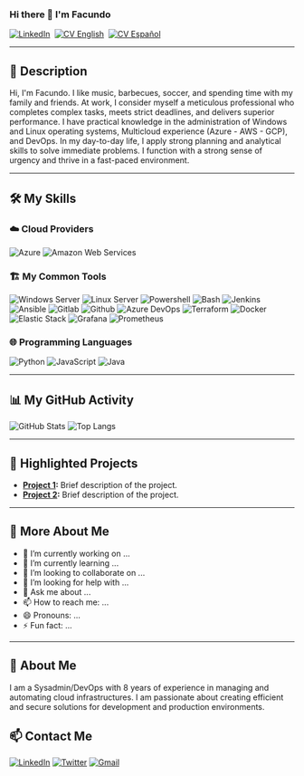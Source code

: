 ### Hi there 👋 I'm Facundo

<a href="https://www.linkedin.com/in/fvillagra/" target="_blank"><img src="https://img.shields.io/badge/LinkedIn-0077B5?style=for-the-badge&logo=linkedin&logoColor=white" alt="LinkedIn"></a>&nbsp;
<a href="./CV_EN.md" target="_blank"><img src="https://img.shields.io/badge/CV%20(English)-0077B5?style=for-the-badge&logo=cv&logoColor=white" alt="CV English"></a>&nbsp;
<a href="./CV_ES.md" target="_blank"><img src="https://img.shields.io/badge/CV%20(Español)-0077B5?style=for-the-badge&logo=cv&logoColor=white" alt="CV Español"></a>

---

## 📝 Description

Hi, I'm Facundo. I like music, barbecues, soccer, and spending time with my family and friends. At work, I consider myself a meticulous professional who completes complex tasks, meets strict deadlines, and delivers superior performance. I have practical knowledge in the administration of Windows and Linux operating systems, Multicloud experience (Azure - AWS - GCP), and DevOps. In my day-to-day life, I apply strong planning and analytical skills to solve immediate problems. I function with a strong sense of urgency and thrive in a fast-paced environment.

---

## 🛠️ My Skills

### ☁️ Cloud Providers
![Azure](https://img.shields.io/badge/Microsoft%20Azure-0089D6?style=for-the-badge&logo=microsoft-azure&logoColor=white)
![Amazon Web Services](https://img.shields.io/badge/Amazon%20AWS-232F3E?style=for-the-badge&logo=amazon-aws&logoColor=white)

### 🏗️ My Common Tools
![Windows Server](https://img.shields.io/badge/Windows%20Server-0078D6?style=for-the-badge&logo=windows&logoColor=white)
![Linux Server](https://img.shields.io/badge/Linux%20Server-FCC624?style=for-the-badge&logo=linux&logoColor=black)
![Powershell](https://img.shields.io/badge/Powershell-5391FE?style=for-the-badge&logo=powershell&logoColor=white)
![Bash](https://img.shields.io/badge/Bash-4EAA25?style=for-the-badge&logo=gnubash&logoColor=white)
![Jenkins](https://img.shields.io/badge/Jenkins-D24939?style=for-the-badge&logo=jenkins&logoColor=white)
![Ansible](https://img.shields.io/badge/Ansible-EE0000?style=for-the-badge&logo=ansible&logoColor=white)
![Gitlab](https://img.shields.io/badge/Gitlab-FC6D26?style=for-the-badge&logo=gitlab&logoColor=white)
![Github](https://img.shields.io/badge/Github-181717?style=for-the-badge&logo=github&logoColor=white)
![Azure DevOps](https://img.shields.io/badge/Azure%20DevOps-0078D7?style=for-the-badge&logo=azuredevops&logoColor=white)
![Terraform](https://img.shields.io/badge/Terraform-623CE4?style=for-the-badge&logo=terraform&logoColor=white)
![Docker](https://img.shields.io/badge/Docker-2496ED?style=for-the-badge&logo=docker&logoColor=white)
![Elastic Stack](https://img.shields.io/badge/Elastic%20Stack-005571?style=for-the-badge&logo=elastic&logoColor=white)
![Grafana](https://img.shields.io/badge/Grafana-F46800?style=for-the-badge&logo=grafana&logoColor=white)
![Prometheus](https://img.shields.io/badge/Prometheus-E6522C?style=for-the-badge&logo=prometheus&logoColor=white)

### 🌐 Programming Languages
![Python](https://img.shields.io/badge/Python-3776AB?style=for-the-badge&logo=python&logoColor=white)
![JavaScript](https://img.shields.io/badge/JavaScript-F7DF1E?style=for-the-badge&logo=javascript&logoColor=black)
![Java](https://img.shields.io/badge/Java-007396?style=for-the-badge&logo=java&logoColor=white)

---

## 📊 My GitHub Activity

![GitHub Stats](https://github-readme-stats.vercel.app/api?username=f4cus&count_private=true&show_icons=true&include_all_commits=true&theme=radical)
![Top Langs](https://github-readme-stats.vercel.app/api/top-langs/?username=f4cus&hide=TeX&layout=compact&theme=radical)

---

## 🌟 Highlighted Projects
- **[Project 1](#):** Brief description of the project.
- **[Project 2](#):** Brief description of the project.

---

## 📝 More About Me
- 🔭 I’m currently working on ...
- 🌱 I’m currently learning ...
- 👯 I’m looking to collaborate on ...
- 🤔 I’m looking for help with ...
- 💬 Ask me about ...
- 📫 How to reach me: ...
- 😄 Pronouns: ...
- ⚡ Fun fact: ...

---

## 🚀 About Me

I am a Sysadmin/DevOps with 8 years of experience in managing and automating cloud infrastructures. I am passionate about creating efficient and secure solutions for development and production environments.

## 📫 Contact Me

[![LinkedIn](https://img.shields.io/badge/LinkedIn-0A66C2?style=for-the-badge&logo=linkedin&logoColor=white)](https://www.linkedin.com/in/fvillagra/)
[![Twitter](https://img.shields.io/badge/Twitter-1DA1F2?style=for-the-badge&logo=twitter&logoColor=white)](https://twitter.com/f4cus)
[![Gmail](https://img.shields.io/badge/Gmail-D14836?style=for-the-badge&logo=gmail&logoColor=white)](mailto:facundovillagrafsa@gmail.com)
